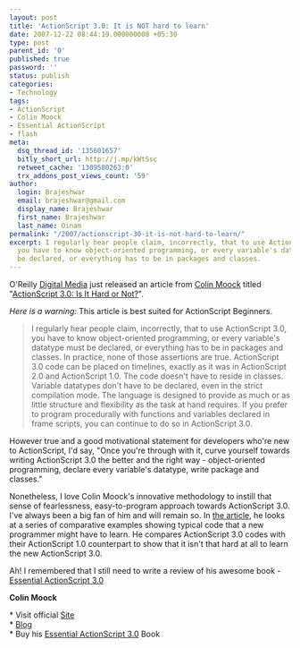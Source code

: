 ```yaml
---
layout: post
title: 'ActionScript 3.0: It is NOT hard to learn'
date: 2007-12-22 08:44:19.000000000 +05:30
type: post
parent_id: '0'
published: true
password: ''
status: publish
categories:
- Technology
tags:
- ActionScript
- Colin Moock
- Essential ActionScript
- flash
meta:
  dsq_thread_id: '135601657'
  bitly_short_url: http://j.mp/kWtSsc
  retweet_cache: '1309580263:0'
  trx_addons_post_views_count: '59'
author:
  login: Brajeshwar
  email: brajeshwar@gmail.com
  display_name: Brajeshwar
  first_name: Brajeshwar
  last_name: Oinam
permalink: "/2007/actionscript-30-it-is-not-hard-to-learn/"
excerpt: I regularly hear people claim, incorrectly, that to use ActionScript 3.0,
  you have to know object-oriented programming, or every variable's datatype must
  be declared, or everything has to be in packages and classes.
---
```

<p>O'Reilly <a href="http://digitalmedia.oreilly.com/">Digital Media</a> just released an article from <a href="http://moock.org/">Colin Moock</a> titled "<a href="http://digitalmedia.oreilly.com/2007/12/21/is-actionscript-3-hard-or-not.html">ActionScript 3.0: Is It Hard or Not?</a>".<br />
<!--more--></p>
<p><em>Here is a warning:</em> This article is best suited for ActionScript Beginners.</p>
<blockquote><p>I regularly hear people claim, incorrectly, that to use ActionScript 3.0, you have to know object-oriented programming, or every variable's datatype must be declared, or everything has to be in packages and classes. In practice, none of those assertions are true. ActionScript 3.0 code can be placed on timelines, exactly as it was in ActionScript 2.0 and ActionScript 1.0. The code doesn't have to reside in classes. Variable datatypes don't have to be declared, even in the strict compilation mode. The language is designed to provide as much or as little structure and flexibility as the task at hand requires. If you prefer to program procedurally with functions and variables declared in frame scripts, you can continue to do so in ActionScript 3.0.</p></blockquote>
<p>However true and a good motivational statement for developers who're new to ActionScript, I'd say, "Once you're through with it, curve yourself towards writing ActionScript 3.0 the better and the right way - object-oriented programming, declare every variable's datatype, write package and classes."</p>
<p>Nonetheless, I love Colin Moock's innovative methodology to instill that sense of fearlessness, easy-to-program approach towards ActionScript 3.0. I've always been a big fan of him and will remain so. In <a href="http://digitalmedia.oreilly.com/2007/12/21/is-actionscript-3-hard-or-not.html">the article</a>, he looks at a series of comparative examples showing typical code that a new programmer might have to learn. He compares ActionScript 3.0 codes with their ActionScript 1.0 counterpart to show that it isn't that hard at all to learn the new ActionScript 3.0.</p>
<p>Ah! I remembered that I still need to write a review of his awesome book - <a href="http://moock.org/eas3/">Essential ActionScript 3.0</a></p>
<p><strong>Colin Moock</strong></p>
<p>* Visit official <a href="http://moock.org/">Site</a><br />
* <a href="http://moock.org/blog/">Blog</a><br />
* Buy his <a href="http://moock.org/eas3/">Essential ActionScript 3.0</a> Book</p>
